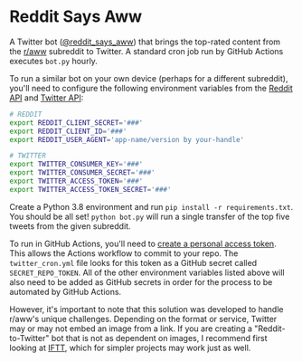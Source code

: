 # Reddit Says Aww
A Twitter bot ([@reddit_says_aww](https://twitter.com/reddit_says_aww/)) that brings the top-rated content from the [r/aww](https://www.reddit.com/r/aww) subreddit to Twitter. A standard cron job run by GitHub Actions executes `bot.py` hourly.

To run a similar bot on your own device (perhaps for a different subreddit), you'll need to configure the following environment variables from the [Reddit API](https://www.reddit.com/dev/api/) and [Twitter API](https://developer.twitter.com/en/docs):

```sh
# REDDIT
export REDDIT_CLIENT_SECRET='###'
export REDDIT_CLIENT_ID='###'
export REDDIT_USER_AGENT='app-name/version by your-handle'

# TWITTER
export TWITTER_CONSUMER_KEY='###'
export TWITTER_CONSUMER_SECRET='###'
export TWITTER_ACCESS_TOKEN='###'
export TWITTER_ACCESS_TOKEN_SECRET='###'
```

Create a Python 3.8 environment and run `pip install -r requirements.txt`. You should be all set! `python bot.py` will run a single transfer of the top five tweets from the given subreddit.

To run in GitHub Actions, you'll need to [create a personal access token](https://docs.github.com/en/github/authenticating-to-github/creating-a-personal-access-token). This allows the Actions workflow to commit to your repo. The `twitter_cron.yml` file looks for this token as a GitHub secret called `SECRET_REPO_TOKEN`. All of the other environment variables listed above will also need to be added as GitHub secrets in order for the process to be automated by GitHub Actions.

However, it's important to note that this solution was developed to handle r/aww's unique challenges. Depending on the format or service, Twitter may or may not embed an image from a link. If you are creating a "Reddit-to-Twitter" bot that is not as dependent on images, I recommend first looking at [IFTT](https://ifttt.com/), which for simpler projects may work just as well.